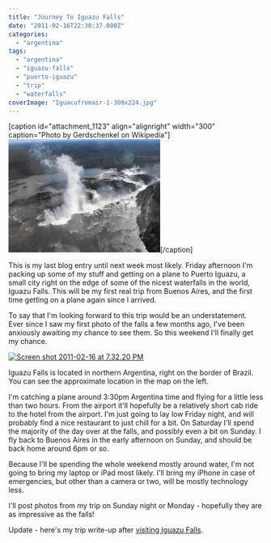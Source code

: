 ```yaml
---
title: "Journey To Iguazu Falls"
date: "2011-02-16T22:30:37.000Z"
categories: 
  - "argentina"
tags: 
  - "argentina"
  - "iguazu-falls"
  - "puerto-iguazu"
  - "trip"
  - "waterfalls"
coverImage: "Iguacufromair-1-300x224.jpg"
---
```


\[caption id="attachment\_1123" align="alignright" width="300" caption="Photo by Gerdschenkel on Wikipedia"\][![](images/Iguacufromair-1-300x224.jpg "Iguacufromair-1")](http://www.migratorynerd.com/wordpress/wp-content/uploads/2011/02/Iguacufromair-1.jpg)\[/caption\]

This is my last blog entry until next week most likely. Friday afternoon I'm packing up some of my stuff and getting on a plane to Puerto Iguazu, a small city right on the edge of some of the nicest waterfalls in the world, Iguazu Falls. This will be my first real trip from Buenos Aires, and the first time getting on a plane again since I arrived.

To say that I'm looking forward to this trip would be an understatement. Ever since I saw my first photo of the falls a few months ago, I've been anxiously awaiting my chance to see them. So this weekend I'll finally get my chance.

[![](images/Screen-shot-2011-02-16-at-7.32.20-PM-200x300.png "Screen shot 2011-02-16 at 7.32.20 PM")](http://www.migratorynerd.com/wordpress/wp-content/uploads/2011/02/Screen-shot-2011-02-16-at-7.32.20-PM.png)

Iguazu Falls is located in northern Argentina, right on the border of Brazil. You can see the approximate location in the map on the left.

I'm catching a plane around 3:30pm Argentina time and flying for a little less than two hours. From the airport it'll hopefully be a relatively short cab ride to the hotel from the airport. I'm just going to lay low Friday night, and will probably find a nice restaurant to just chill for a bit. On Saturday I'll spend the majority of the day over at the falls, and possibly even a bit on Sunday. I fly back to Buenos Aires in the early afternoon on Sunday, and should be back home around 6pm or so.

Because I'll be spending the whole weekend mostly around water, I'm not going to bring my laptop or iPad most likely. I'll bring my iPhone in case of emergencies, but other than a camera or two, will be mostly technology less.

I'll post photos from my trip on Sunday night or Monday - hopefully they are as impressive as the falls!

Update - here's my trip write-up after [visiting Iguazu Falls](/destinations/south-america/argentina/visit-to-iguazu-falls/).
